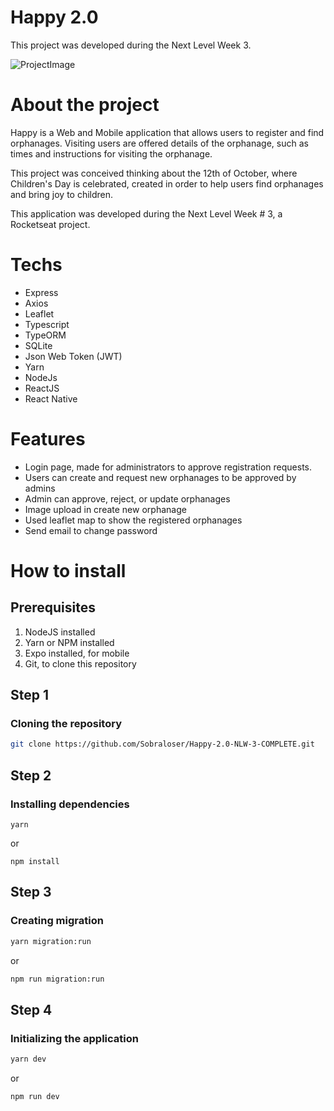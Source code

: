 # Happy 2.0
This project was developed during the Next Level Week 3.

![ProjectImage](https://github.com/Sobraloser/Happy-2.0-NLW-3-COMPLETE/blob/main/Happy-Git_Image.png?raw=true)

# About the project

Happy is a Web and Mobile application that allows users to register and find orphanages. Visiting users are offered details of the orphanage, such as times and instructions for visiting the orphanage.

This project was conceived thinking about the 12th of October, where Children's Day is celebrated, created in order to help users find orphanages and bring joy to children.

This application was developed during the Next Level Week # 3, a Rocketseat project.

# Techs

* Express
* Axios
* Leaflet
* Typescript
* TypeORM
* SQLite
* Json Web Token (JWT)
* Yarn
* NodeJs
* ReactJS
* React Native

# Features

- Login page, made for administrators to approve registration requests.
- Users can create and request new orphanages to be approved by admins
- Admin can approve, reject, or update orphanages
- Image upload in create new orphanage
- Used leaflet map to show the registered orphanages
- Send email to change password

# How to install

## Prerequisites

1. NodeJS installed
2. Yarn or NPM installed
3. Expo installed, for mobile
4. Git, to clone this repository


## Step 1

### Cloning the repository

```bash
git clone https://github.com/Sobraloser/Happy-2.0-NLW-3-COMPLETE.git
```

## Step 2

### Installing dependencies

```yarn
yarn
```

or

```npm
npm install
```

## Step 3

### Creating migration

```bash
yarn migration:run
```

or 

```bash
npm run migration:run
```

## Step 4

### Initializing the application

```bash
yarn dev
```

or

```bash
npm run dev
```
